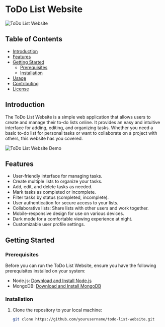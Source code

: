 # ToDo List Website

![ToDo List Website](todo-list-screenshot.png)

## Table of Contents

- [Introduction](#introduction)
- [Features](#features)
- [Getting Started](#getting-started)
  - [Prerequisites](#prerequisites)
  - [Installation](#installation)
- [Usage](#usage)
- [Contributing](#contributing)
- [License](#license)

## Introduction

The ToDo List Website is a simple web application that allows users to create and manage their to-do lists online. It provides an easy and intuitive interface for adding, editing, and organizing tasks. Whether you need a basic to-do list for personal tasks or want to collaborate on a project with others, this website has you covered.

![ToDo List Website Demo](todo-list-demo.gif)

## Features

- User-friendly interface for managing tasks.
- Create multiple lists to organize your tasks.
- Add, edit, and delete tasks as needed.
- Mark tasks as completed or incomplete.
- Filter tasks by status (completed, incomplete).
- User authentication for secure access to your lists.
- Collaborative lists: Share lists with other users and work together.
- Mobile-responsive design for use on various devices.
- Dark mode for a comfortable viewing experience at night.
- Customizable user profile settings.

## Getting Started

### Prerequisites

Before you can run the ToDo List Website, ensure you have the following prerequisites installed on your system:

- Node.js: [Download and Install Node.js](https://nodejs.org/)
- MongoDB: [Download and Install MongoDB](https://www.mongodb.com/try/download/community)

### Installation

1. Clone the repository to your local machine:

   ```bash
   git clone https://github.com/yourusername/todo-list-website.git
